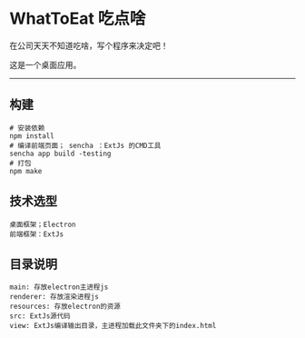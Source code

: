 # WhatToEat 吃点啥
在公司天天不知道吃啥，写个程序来决定吧！

这是一个桌面应用。

---
## 构建
```text
# 安装依赖
npm install
# 编译前端页面； sencha ：ExtJs 的CMD工具
sencha app build -testing
# 打包
npm make
```

## 技术选型
```text
桌面框架；Electron
前端框架：ExtJs
```

## 目录说明
```text
main: 存放electron主进程js
renderer: 存放渲染进程js
resources: 存放electron的资源
src: ExtJs源代码
view: ExtJs编译输出目录，主进程加载此文件夹下的index.html
```